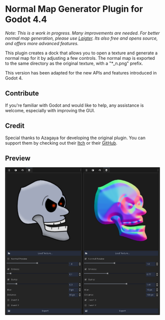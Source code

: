 # Normal Map Generator Plugin for Godot 4.4

*Note: This is a work in progress. Many improvements are needed. For better normal map generation, please use [Laigter](https://azagaya.itch.io/laigter). Its also free and opens source, and offers more advanced features.*

This plugin creates a dock that allows you to open a texture and generate a normal map for it by adjusting a few controls. The normal map is exported to the same directory as the original texture, with a "*_n.png" prefix.

This version has been adapted for the new APIs and features introduced in Godot 4.

## Contribute

If you're familiar with Godot and would like to help, any assistance is welcome, especially with improving the GUI.

## Credit

Special thanks to Azagaya for developing the original plugin. You can support them by checking out their [Itch](https://azagaya.itch.io) or their [GitHub](https://github.com/azagaya).

## Preview

![image](preview.png)

